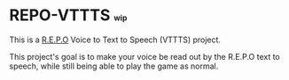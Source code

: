 # REPO-VTTTS <small><small><small><small>wip</small></small></small></small> <!-- Ignore the mess of smolls lol -->

This is a [R.E.P.O](https.//store.steampowered.com/app/3241660/REPO) Voice to Text to Speech (VTTTS) project.

This project's goal is to make your voice be read out by the R.E.P.O text to speech, while still being able to play the game as normal.

